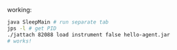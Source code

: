 

working:
```sh
java SleepMain # run separate tab
jps -l # get PID
./jattach 82088 load instrument false hello-agent.jar
# works!
```
